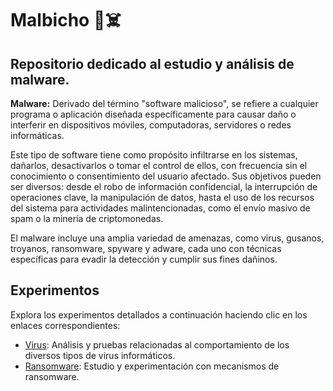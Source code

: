 # Malbicho 👾☠️

## Repositorio dedicado al estudio y análisis de malware.

**Malware:** Derivado del término "software malicioso", se refiere a cualquier programa o aplicación diseñada específicamente para causar daño o interferir en dispositivos móviles, computadoras, servidores o redes informáticas.

Este tipo de software tiene como propósito infiltrarse en los sistemas, dañarlos, desactivarlos o tomar el control de ellos, con frecuencia sin el conocimiento o consentimiento del usuario afectado. Sus objetivos pueden ser diversos: desde el robo de información confidencial, la interrupción de operaciones clave, la manipulación de datos, hasta el uso de los recursos del sistema para actividades malintencionadas, como el envío masivo de spam o la minería de criptomonedas.

El malware incluye una amplia variedad de amenazas, como virus, gusanos, troyanos, ransomware, spyware y adware, cada uno con técnicas específicas para evadir la detección y cumplir sus fines dañinos.

## Experimentos

Explora los experimentos detallados a continuación haciendo clic en los enlaces correspondientes:

- [Virus](https://github.com/german-rs/malbicho/tree/main/virus): Análisis y pruebas relacionadas al comportamiento de los diversos tipos de virus informáticos.
- [Ransomware](https://github.com/german-rs/malbicho/tree/main/ransomware): Estudio y experimentación con mecanismos de ransomware.
